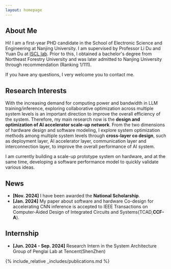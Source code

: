 ```yaml
---
layout: homepage
---
```


## About Me

Hi! I am a first-year PHD candidate in the School of Electronic Science and Engineering at Nanjing University. I am supervised by Professor Li Du and Yuan Du at [ISCL lab](https://iscl.nju.edu.cn/42924/list.htm). Prior to this, I obtained a bachelor's degree from Northeast Forestry University and was later admitted to Nanjing University through recommendation (Ranking 1/111).

If you have any questions, I very welcome you to contact me.

## Research Interests

With the increasing demand for computing power and bandwidth in LLM training/inference, exploring collaborative optimization across multiple system levels is an important direction to improve the overall efficiency of the system. Therefore, my main research now is the <strong>design and optimization of AI accelerator scale-up network</strong>. From the two dimensions of hardware design and software modeling, I explore system optimization methods among multiple system levels through <strong>cross-layer co design</strong>, such as deployment layer, AI accelerator layer, communication layer and interconnection layer, to improve the overall performance of AI system.

I am currently building a scale-up prototype system on hardware, and at the same time, developing a software performance model to quickly validate various ideas.  
## News

- **[Nov. 2024]** I have been awarded the <strong>National Scholarship</strong>.
- **[Jan. 2024]** My paper about software and hardware Co-design for accelerating CNN inference is accepted to IEEE Transactions on Computer-Aided Design of Integrated Circuits and Systems(TCAD,<strong>CCF-A</strong>).

## Internship
- **[Jun. 2024 - Sep. 2024]** Research Intern in the System Architecture Group of Penglai Lab at Tencent(ShenZhen)


{% include_relative _includes/publications.md %}